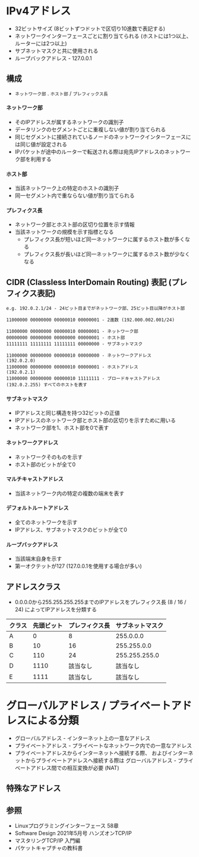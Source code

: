 # IPv4アドレス
- 32ビットサイズ (8ビットずつドットで区切り10進数で表記する)
- ネットワークインターフェースごとに割り当てられる (ホストには1つ以上、ルーターには2つ以上)
- サブネットマスクと共に使用される
- ループバックアドレス - 127.0.0.1

## 構成
- `ネットワーク部` . `ホスト部` / `プレフィックス長`

#### ネットワーク部
- そのIPアドレスが属するネットワークの識別子
- データリンクのセグメントごとに重複しない値が割り当てられる
- 同じセグメントに接続されているノードのネットワークインターフェースには同じ値が設定される
- IPパケットが途中のルーターで転送される際は宛先IPアドレスのネットワーク部を利用する

#### ホスト部
- 当該ネットワーク上の特定のホストの識別子
- 同一セグメント内で重ならない値が割り当てられる

#### プレフィクス長
- ネットワーク部とホスト部の区切り位置を示す情報
- 当該ネットワークの規模を示す指標となる
  - プレフィクス長が短いほど同一ネットワークに属するホスト数が多くなる
  - プレフィクス長が長いほど同一ネットワークに属するホスト数が少なくなる

## CIDR (Classless InterDomain Routing) 表記 (プレフィクス表記)

```
e.g. 192.0.2.1/24 - 24ビット目までがネットワーク部、25ビット目以降がホスト部

11000000 00000000 00000010 00000001 - 2進数 (192.000.002.001/24)

11000000 00000000 00000010 00000001 - ネットワーク部
00000000 00000000 00000000 00000001 - ホスト部
11111111 11111111 11111111 00000000 - サブネットマスク

11000000 00000000 00000010 00000000 - ネットワークアドレス     (192.0.2.0)
11000000 00000000 00000010 00000001 - ホストアドレス           (192.0.2.1)
11000000 00000000 00000010 11111111 - ブロードキャストアドレス (192.0.2.255) すべてのホストを表す
```

#### サブネットマスク
- IPアドレスと同じ構造を持つ32ビットの正値
- IPアドレスのネットワーク部とホスト部の区切りを示すために用いる
- ネットワーク部を1、ホスト部を0で表す

#### ネットワークアドレス
- ネットワークそのものを示す
- ホスト部のビットが全て0

#### マルチキャストアドレス
- 当該ネットワーク内の特定の複数の端末を表す

#### デフォルトルートアドレス
- 全てのネットワークを示す
- IPアドレス、サブネットマスクのビットが全て0

#### ループバックアドレス
- 当該端末自身を示す
- 第一オクテットが127 (127.0.0.1を使用する場合が多い)

## アドレスクラス
- 0.0.0.0から255.255.255.255までのIPアドレスをプレフィクス長 (8 / 16 / 24) によってIPアドレスを分類する

| クラス | 先頭ビット | プレフィクス長 | サブネットマスク |
| -      | -          | -              | -                |
| A      | 0          | 8              | 255.0.0.0        |
| B      | 10         | 16             | 255.255.0.0      |
| C      | 110        | 24             | 255.255.255.0    |
| D      | 1110       | 該当なし       | 該当なし         |
| E      | 1111       | 該当なし       | 該当なし         |

# グローバルアドレス / プライベートアドレスによる分類
- グローバルアドレス - インターネット上の一意なアドレス
- プライベートアドレス - プライベートなネットワーク内での一意なアドレス
- プライベートアドレスからインターネットへ接続する際、
  およびインターネットからプライベートアドレスへ接続する際は
  グローバルアドレス - プライベートアドレス間での相互変換が必要 (NAT)

## 特殊なアドレス

## 参照
- Linuxプログラミングインターフェース 58章
- Software Design 2021年5月号 ハンズオンTCP/IP
- マスタリングTCP/IP 入門編
- パケットキャプチャの教科書
